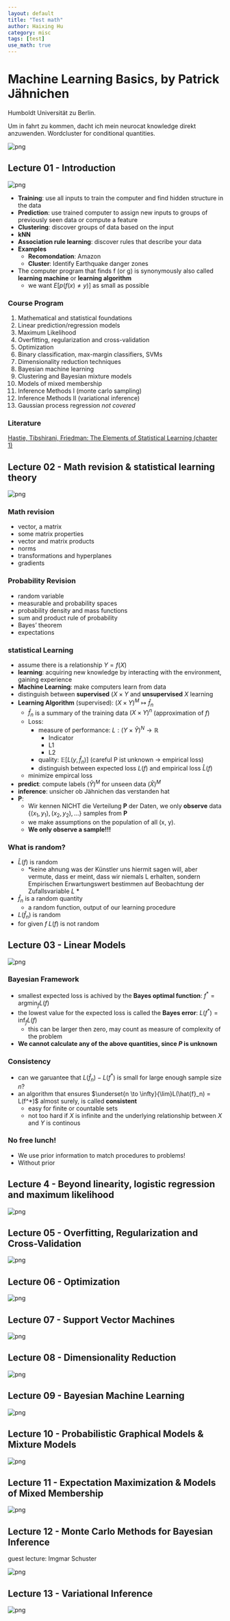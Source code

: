 ```yaml
---
layout: default
title: "Test math"
author: Haixing Hu
category: misc
tags: [test]
use_math: true
---
```


# Machine Learning Basics, by Patrick Jähnichen
Humboldt Universität zu Berlin.

Um in fahrt zu kommen, dacht ich mein neurocat knowledge direkt anzuwenden. Wordcluster for conditional quantities.


![png](output_6_0.png)


## Lecture 01 - Introduction

![png](output_8_0.png)


- **Training**: use all inputs to train the computer and find hidden structure in the data
- **Prediction**: use trained computer to assign new inputs to groups of previously seen data or compute a feature
- **Clustering**: discover groups of data based on the input
 - **kNN**
- **Association rule learning**: discover rules that describe your data
- **Examples**
    - **Recomondation**: Amazon
    - **Cluster**: Identify Earthquake danger zones
- The computer program that finds f (or g) is synonymously also called **learning machine** or **learning algorithm**
    - we want $E[p(f(x) \neq y)]$ as small as possible
   
### Course Program

1. Mathematical and statistical foundations
2. Linear prediction/regression models
3. Maximum Likelihood
4. Overfitting, regularization and cross-validation
5. Optimization
6. Binary classification, max-margin classifiers, SVMs
7. Dimensionality reduction techniques
8. Bayesian machine learning
9. Clustering and Bayesian mixture models
10. Models of mixed membership
11. Inference Methods I (monte carlo sampling)
12. Inference Methods II (variational inference)
13. Gaussian process regression *not covered*

### Literature

[Hastie, Tibshirani, Friedman: The Elements of Statistical Learning (chapter 1)](./literature/The_Elements_of_Statistical_Learning)

## Lecture 02 - Math revision & statistical learning theory


![png](output_11_0.png)


### Math revision
- vector, a matrix
- some matrix properties
- vector and matrix products
- norms
- transformations and hyperplanes
- gradients

### Probability Revision
- random variable
- measurable and probability spaces
- probability density and mass functions
- sum and product rule of probability
- Bayes’ theorem
- expectations

### statistical Learning
- assume there is a relationship $Y=f(X)$
- **learning**: acquiring new knowledge by interacting with the environment, gaining experience
- **Machine Learning**: make computers learn from data
- distinguish between **supervised** $(X \times Y$ and **unsupervised** $X$ learning
- **Learning Algorithm** (supervised): $({X \times Y})^M \mapsto \hat{f}_n$
    - $\hat{f}_n$ is a summary of the training data $({X \times Y})^n$ (approximation of $f$)
    - Loss:
        - measure of performance: $L:({Y \times \hat{Y}})^N \rightarrow \mathbb{R}$
            - Indicator
            - L1
            - L2
        - quality: $\mathbb{E}[L(y, \hat{f}_n)]$ (careful P ist unknown $\rightarrow$ empirical loss)
        - distinguish between expected loss $L(f)$ and empirical loss $\hat{L}(f)$
    - minimize empircal loss
- **predict**: compute labels $(\hat{Y})^M$ for unseen data $(\hat{X})^M$
- **inference**: unsicher ob Jähnichen das verstanden hat
- **P**:
    - Wir kennen NICHT die Verteilung **P** der Daten, we only **observe** data $\lbrace (x_1 , y_1 ),(x_2 ,y_2 ),\dots \rbrace$ samples from **P**
    - we make assumptions on the population of all (x, y). 
    - **We only observe a sample!!!**
    
### What is random?
- $\hat{L}(f)$ is random 
    - *keine ahnung was der Künstler uns hiermit sagen will, aber vermute, dass er meint, dass wir niemals L erhalten, sondern Empirischen Erwartungswert bestimmen auf Beobachtung der Zufallsvariable $L$ *
- $\hat{f}_n$ is a random quantity
    - a random function, output of our learning procedure
- $L(\hat{f}_n)$ is random
- for given $f$ $L(f)$ is not random

## Lecture 03 - Linear Models

![png](output_14_0.png)


### Bayesian Framework
- smallest expected loss is achived by the **Bayes optimal function**: $f^* = \text{arg}\min_{f} L(f)$
- the lowest value for the expected loss is called the **Bayes error**: $L(f^*) = \inf_{f} L(f)$
    - this can be larger then zero, may count as measure of complexity of the problem
- **We cannot calculate any of the above quantities, since $P$ is unknown**

### Consistency
- can we garuantee that $L(\hat{f}_n)-L(f^*)$ is small for large enough sample size $n$?
- an algorithm that ensures $\underset{n \to \infty}{\lim}L(\hat{f}_n) = L(f^*)$ almost surely, is called **consistent**
    - easy for finite or countable sets
    - not too hard if $X$ is infinite and the underlying relationship between $X$ and $Y$ is continous
    
### No free lunch!
- We use prior information to match procedures to problems!
- Without prior

## Lecture 4 - Beyond linearity, logistic regression and maximum likelihood

![png](output_17_0.png)


## Lecture 05 - Overfitting, Regularization and Cross-Validation

![png](output_19_0.png)


## Lecture 06 - Optimization

![png](output_21_0.png)


## Lecture 07 - Support Vector Machines

![png](output_23_0.png)


## Lecture 08 - Dimensionality Reduction

![png](output_25_0.png)


## Lecture 09 - Bayesian Machine Learning

![png](output_27_0.png)


## Lecture 10 - Probabilistic Graphical Models & Mixture Models

![png](output_29_0.png)


## Lecture 11 - Expectation Maximization & Models of Mixed Membership

![png](output_31_0.png)


## Lecture 12 - Monte Carlo Methods for Bayesian Inference
guest lecture: Imgmar Schuster

![png](output_33_0.png)


## Lecture 13 - Variational Inference

![png](output_35_0.png)

